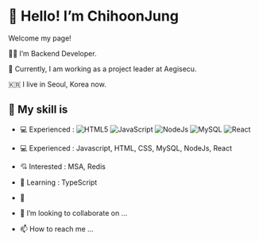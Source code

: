 # 👋 Hello! I’m ChihoonJung
<p>Welcome my page!</p>
<p>👨‍💻 I’m Backend Developer.</p>
<p>🏢 Currently, I am working as a project leader at Aegisecu.</p>
<p>🇰🇷 I live in Seoul, Korea now.</p>

## 👀 My skill is
- <span>&#128187;</span> Experienced : 
![HTML5](https://img.shields.io/badge/-HTML5-lightgrey?style=flat&logo=html5&logoColor=white)
![JavaScript](https://img.shields.io/badge/-Javascript-yellow?style=flat&logo=JavaScript&color=yellow)
![NodeJs](https://img.shields.io/badge/-NodeJS-green?style=flat&logo=Node.js&logoColor=white)
![MySQL](https://img.shields.io/badge/-MySQL-blue?style=flat&logo=Mysql&logoColor=white)
![React](https://img.shields.io/badge/-React-lightblue?style=flat&logo=React&logoColor=white)


- <span>&#128187;</span> Experienced : Javascript, HTML, CSS, MySQL, NodeJs, React
- <span>&#128152;</span> Interested : MSA, Redis
- <span>&#128214;</span> Learning : TypeScript

- 🌱
- 💞️ I’m looking to collaborate on ...
- 📫 How to reach me ...

<!---
jch9537/jch9537 is a ✨ special ✨ repository because its `README.md` (this file) appears on your GitHub profile.
You can click the Preview link to take a look at your changes.
--->
